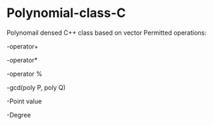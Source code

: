 # Polynomial-class-C
Polynomail densed C++ class based on vector
Permitted operations:

-operator+

-operator*

-operator %

-gcd(poly P, poly Q)

-Point value

-Degree

